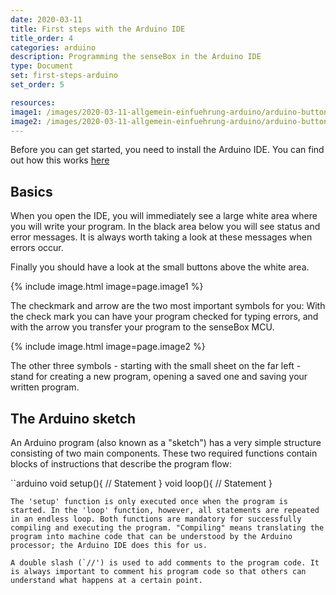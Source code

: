 ```yaml
---
date: 2020-03-11
title: First steps with the Arduino IDE
title_order: 4
categories: arduino
description: Programming the senseBox in the Arduino IDE
type: Document
set: first-steps-arduino
set_order: 5

resources:
image1: /images/2020-03-11-allgemein-einfuehrung-arduino/arduino-buttons-1.png
image2: /images/2020-03-11-allgemein-einfuehrung-arduino/arduino-buttons-2.png
---
```


Before you can get started, you need to install the Arduino IDE. You can find out how this works [here](/general/general-arduino-ide-install//)

## Basics

When you open the IDE, you will immediately see a large white area where you will write your program.
In the black area below you will see status and error messages. It is always worth taking a look at these messages when errors occur.

Finally you should have a look at the small buttons above the white area.

{% include image.html image=page.image1 %}

The checkmark and arrow are the two most important symbols for you:
With the check mark you can have your program checked for typing errors, and with the arrow you transfer your program to the senseBox MCU.

{% include image.html image=page.image2 %}

The other three symbols - starting with the small sheet on the far left - stand for creating a new program, opening a saved one and saving your written program.

## The Arduino sketch
An Arduino program (also known as a "sketch") has a very simple structure consisting of two main components. These two required functions contain blocks of instructions that describe the program flow:

``arduino
void setup(){
    // Statement
}
void loop(){
    // Statement
}
```
The 'setup' function is only executed once when the program is started. In the 'loop' function, however, all statements are repeated in an endless loop. Both functions are mandatory for successfully compiling and executing the program. "Compiling" means translating the program into machine code that can be understood by the Arduino processor; the Arduino IDE does this for us.

A double slash (`//') is used to add comments to the program code. It is always important to comment his program code so that others can understand what happens at a certain point.
